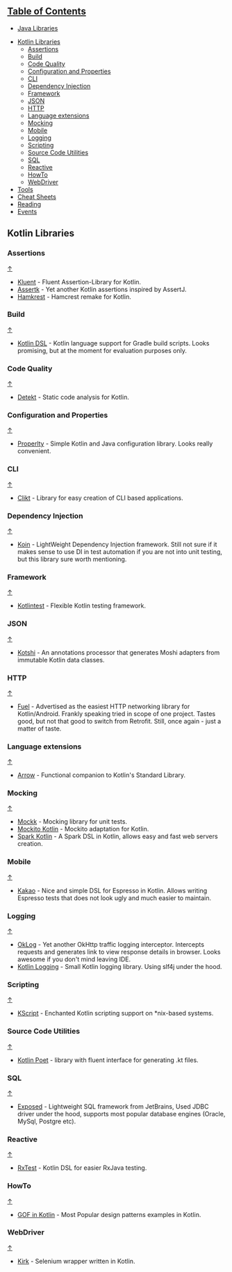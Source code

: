 ## [Table of Contents](#table-of-contents)
- [Java Libraries](https://github.com/dkorobtsov/automation-arsenal/blob/master/java.md)
<!-- TOC depthFrom:2 depthTo:6 withLinks:1 updateOnSave:1 orderedList:0 -->
- [Kotlin Libraries](#kotlin-libraries)
	- [Assertions](#assertions)
	- [Build](#build)
	- [Code Quality](#code-quality)
	- [Configuration and Properties](#configuration-and-properties)
	- [CLI](#cli)
	- [Dependency Injection](#dependency-injection)
	- [Framework](#framework)
	- [JSON](#json)
	- [HTTP](#http)
	- [Language extensions](#language-extensions)
	- [Mocking](#mocking)
	- [Mobile](#mobile)
	- [Logging](#logging)
	- [Scripting](#scripting)
	- [Source Code Utilities](#source-code-utilities)
	- [SQL](#sql)
	- [Reactive](#reactive)
	- [HowTo](#howto)
	- [WebDriver](#webdriver)
- [Tools](#tools)  
- [Cheat Sheets](#cheat-sheets)
- [Reading](#reading)
- [Events](#events)
<!-- /TOC -->

## Kotlin Libraries
### Assertions
[&uarr;](#table-of-contents)
* [Kluent](https://github.com/MarkusAmshove/Kluent) - Fluent Assertion-Library for Kotlin.
* [Assertk](https://github.com/willowtreeapps/assertk) - Yet another Kotlin assertions inspired by AssertJ.
* [Hamkrest](https://github.com/npryce/hamkrest) - Hamcrest remake for Kotlin.

### Build
[&uarr;](#table-of-contents)
* [Kotlin DSL](https://github.com/gradle/kotlin-dsl) - Kotlin language support for Gradle build scripts. Looks promising, but at the moment for evaluation purposes only.

### Code Quality
[&uarr;](#table-of-contents)
* [Detekt](https://github.com/arturbosch/detekt) - Static code analysis for Kotlin.

### Configuration and Properties
[&uarr;](#table-of-contents)
* [Properlty](https://github.com/ufoscout/properlty) - Simple Kotlin and Java configuration library. Looks really convenient.

### CLI
[&uarr;](#table-of-contents)
* [Clikt](https://github.com/ajalt/clikt) - Library for easy creation of CLI based applications.

### Dependency Injection
[&uarr;](#table-of-contents)
* [Koin](https://github.com/InsertKoinIO/koin) - LightWeight Dependency Injection framework. Still not sure if it makes sense to use DI in test automation if you are not into unit testing, but this library sure worth mentioning.

### Framework
[&uarr;](#table-of-contents)
* [Kotlintest](https://github.com/kotlintest/kotlintest) - Flexible Kotlin testing framework.

### JSON
[&uarr;](#table-of-contents)
* [Kotshi](https://github.com/ansman/kotshi) - An annotations processor that generates Moshi adapters from immutable Kotlin data classes.

### HTTP
[&uarr;](#table-of-contents)
* [Fuel](https://github.com/kittinunf/Fuel) - Advertised as the easiest HTTP networking library for Kotlin/Android. Frankly speaking tried in scope of one project. Tastes good, but not that good to switch from Retrofit. Still, once again - just a matter of taste.

### Language extensions
[&uarr;](#table-of-contents)
* [Arrow](https://github.com/arrow-kt/arrow) - Functional companion to Kotlin's Standard Library.

### Mocking
[&uarr;](#table-of-contents)
* [Mockk](https://github.com/mockk/mockk) - Mocking library for unit tests.
* [Mockito Kotlin](https://github.com/nhaarman/mockito-kotlin) - Mockito adaptation for Kotlin.
* [Spark Kotlin](https://github.com/perwendel/spark-kotlin) - A Spark DSL in Kotlin, allows easy and fast web servers creation.

### Mobile
[&uarr;](#table-of-contents)
* [Kakao](https://github.com/agoda-com/Kakao) - Nice and simple DSL for Espresso in Kotlin. Allows writing Espresso tests that does not look ugly and much easier to maintain.

### Logging
[&uarr;](#table-of-contents)
* [OkLog](https://github.com/simonpercic/OkLog) - Yet another OkHttp traffic logging interceptor. Intercepts requests and generates link to view response details in browser. Looks awesome if you don't mind leaving IDE.
* [Kotlin Logging](https://github.com/MicroUtils/kotlin-logging) - Small Kotlin logging library. Using slf4j under the hood.

### Scripting
[&uarr;](#table-of-contents)
* [KScript](https://github.com/holgerbrandl/kscript) - Enchanted Kotlin scripting support on *nix-based systems.

### Source Code Utilities
[&uarr;](#table-of-contents)
* [Kotlin Poet](https://github.com/square/kotlinpoet) - library with fluent interface for generating .kt files.

### SQL
[&uarr;](#table-of-contents)
* [Exposed](https://github.com/JetBrains/Exposed) - Lightweight SQL framework from JetBrains, Used JDBC driver under the hood, supports most popular database engines (Oracle, MySql, Postgre etc).

### Reactive
[&uarr;](#table-of-contents)
* [RxTest](https://github.com/RubyLichtenstein/RxTest) - Kotlin DSL for easier RxJava testing.

### HowTo
[&uarr;](#table-of-contents)
* [GOF in Kotlin](https://github.com/lmller/gof-in-kotlin) - Most Popular design patterns examples in Kotlin.

### WebDriver
[&uarr;](#table-of-contents)
* [Kirk](https://github.com/SergeyPirogov/kirk) - Selenium wrapper written in Kotlin.
